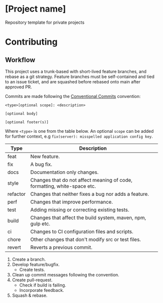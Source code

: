 # [Project name]
Repository template for private projects

# Contributing

## Workflow
This project uses a trunk-based with short-lived feature branches, and rebase as a git strategy. Feature branches must be self-contained and tied to an issue ticket, and are squashed before rebased onto main after approved PR.

Commits are made following the [Conventional Commits](https://www.conventionalcommits.org/en/v1.0.0/) convention: 
```
<type>[optional scope]: <description>

[optional body]

[optional footer(s)]
```
Where `<type>` is one from the table below. 
An optional `scope` can be added for further context, e.g `fix(server): misspelled application config key`.


| Type     | Description                                                              |
| -------- | ------------------------------------------------------------------------ |
| feat     | New feature.                                                             |
| fix      | A bug fix.                                                               |
| docs     | Documentation only changes.                                              |
| style    | Changes that do not affect meaning of code, formatting, white-space etc. |
| refactor | Changes that neither fixes a bug nor adds a feature.                     |
| perf     | Changes that improve performance.                                        |
| test     | Adding missing or correcting existing tests.                             |
| build    | Changes that affect the build system, maven, npm, gulp etc.              |
| ci       | Changes to CI configuration files and scripts.                           |
| chore    | Other changes that don't modify src or test files.                       |
| revert   | Reverts a previous commit.                                          	  |


1. Create a branch.
2. Develop feature/bugfix.
	- Create tests.
3. Clean up commit messages following the convention.
4. Create pull-request.
	- Check if build is failing.
	- Incorporate feedback.
5. Squash & rebase.
